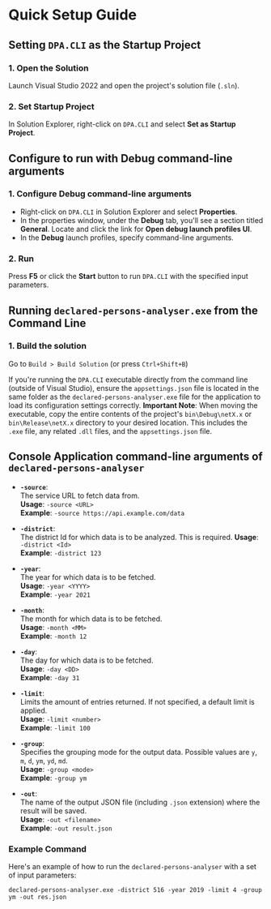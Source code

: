 # Quick Setup Guide

## **Setting `DPA.CLI` as the Startup Project**

### **1. Open the Solution**
Launch Visual Studio 2022 and open the project's solution file (`.sln`).

### **2. Set Startup Project**
In Solution Explorer, right-click on `DPA.CLI` and select **Set as Startup Project**.

## Configure to run with Debug command-line arguments

### **1. Configure Debug command-line arguments**
- Right-click on `DPA.CLI` in Solution Explorer and select **Properties**.
- In the properties window, under the **Debug** tab, you'll see a section titled **General**. Locate and click the link for **Open debug launch profiles UI**.
- In the **Debug** launch profiles, specify command-line arguments.

### **2. Run**
Press **F5** or click the **Start** button to run `DPA.CLI` with the specified input parameters.


## **Running `declared-persons-analyser.exe` from the Command Line**

### 1. Build the solution

Go to `Build > Build Solution` (or press `Ctrl+Shift+B`)

If you're running the `DPA.CLI` executable directly from the command line (outside of Visual Studio), ensure the `appsettings.json` file is located in the same folder as the `declared-persons-analyser.exe` file for the application to load its configuration settings correctly.
**Important Note**: When moving the executable, copy the entire contents of the project's `bin\Debug\netX.x` or `bin\Release\netX.x` directory to your desired location. This includes the `.exe` file, any related `.dll` files, and the `appsettings.json` file.


## Console Application command-line arguments of `declared-persons-analyser`

- **`-source`**:  
  The service URL to fetch data from.  
  **Usage**: `-source <URL>`  
  **Example**: `-source https://api.example.com/data`

- **`-district`**:  
  The district Id for which data is to be analyzed. This is required.
  **Usage**: `-district <Id>`  
  **Example**: `-district 123`

- **`-year`**:  
  The year for which data is to be fetched.  
  **Usage**: `-year <YYYY>`  
  **Example**: `-year 2021`

- **`-month`**:  
  The month for which data is to be fetched.  
  **Usage**: `-month <MM>`  
  **Example**: `-month 12`

- **`-day`**:  
  The day for which data is to be fetched.  
  **Usage**: `-day <DD>`  
  **Example**: `-day 31`

- **`-limit`**:  
  Limits the amount of entries returned. If not specified, a default limit is applied.  
  **Usage**: `-limit <number>`  
  **Example**: `-limit 100`

- **`-group`**:  
  Specifies the grouping mode for the output data. Possible values are `y`, `m`, `d`, `ym`, `yd`, `md`.  
  **Usage**: `-group <mode>`  
  **Example**: `-group ym`

- **`-out`**:  
  The name of the output JSON file (including `.json` extension) where the result will be saved.  
  **Usage**: `-out <filename>`  
  **Example**: `-out result.json`

### Example Command

Here's an example of how to run the `declared-persons-analyser` with a set of input parameters:

`declared-persons-analyser.exe -district 516 -year 2019 -limit 4 -group ym -out res.json`
